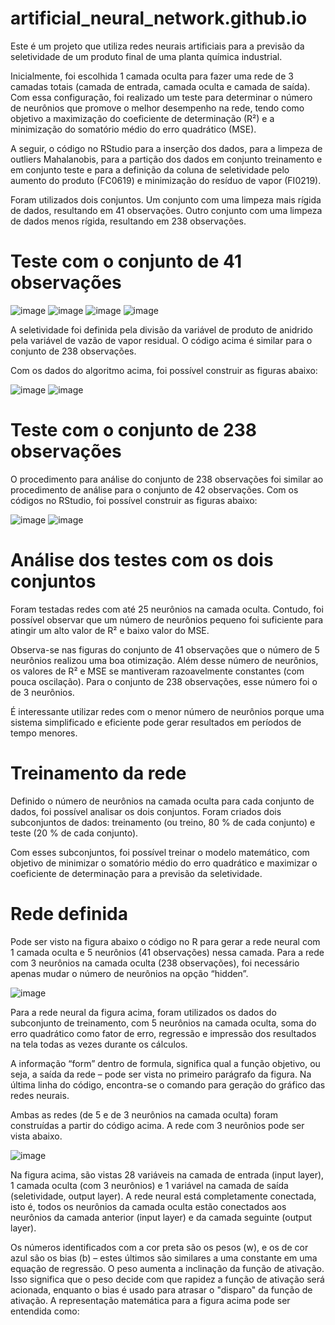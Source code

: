 # artificial_neural_network.github.io
Este é um projeto que utiliza redes neurais artificiais para a previsão da seletividade de um produto final de uma planta química industrial.

Inicialmente, foi escolhida 1 camada oculta para fazer uma rede de 3 camadas totais (camada de entrada, camada oculta e camada de saída). Com essa configuração, foi realizado um teste para determinar o número de neurônios que promove o melhor desempenho na rede, tendo como objetivo a maximização do coeficiente de determinação (R²) e a minimização do somatório médio do erro quadrático (MSE).

A seguir, o código no RStudio para a inserção dos dados, para a limpeza de outliers Mahalanobis, para a partição dos dados em conjunto treinamento e em conjunto teste e para a definição da coluna de seletividade pelo aumento do produto (FC0619) e minimização do resíduo de vapor (FI0219).

Foram utilizados dois conjuntos. Um conjunto com uma limpeza mais rígida de dados, resultando em 41 observações. Outro conjunto com uma limpeza de dados menos rígida, resultando em 238 observações. 

# Teste com o conjunto de 41 observações

![image](https://user-images.githubusercontent.com/81119854/124601585-63e19980-de3e-11eb-92a8-e6793897e6b2.png)
![image](https://user-images.githubusercontent.com/81119854/124601748-94293800-de3e-11eb-8941-7af55db31a3a.png)
![image](https://user-images.githubusercontent.com/81119854/124602025-d488b600-de3e-11eb-9528-4964c3ff34b2.png)
![image](https://user-images.githubusercontent.com/81119854/124602111-e79b8600-de3e-11eb-952a-e3a027dd1496.png)

A seletividade foi definida pela divisão da variável de produto de anidrido pela variável de vazão de vapor residual. O código acima é similar para o conjunto de 238 observações.

Com os dados do algoritmo acima, foi possível construir as figuras abaixo:

![image](https://user-images.githubusercontent.com/81119854/124603541-6644f300-de40-11eb-8473-3262206fb7db.png)
![image](https://user-images.githubusercontent.com/81119854/124603615-7eb50d80-de40-11eb-858a-3c2fb3101e7e.png)

# Teste com o conjunto de 238 observações

O procedimento para análise do conjunto de 238 observações foi similar ao procedimento de análise para o conjunto de 42 observações. Com os códigos no RStudio, foi possível construir as figuras abaixo:

![image](https://user-images.githubusercontent.com/81119854/124605192-0a7b6980-de42-11eb-9471-3257d610705a.png)
![image](https://user-images.githubusercontent.com/81119854/124605252-18c98580-de42-11eb-8ef5-99c39ff4be71.png)

# Análise dos testes com os dois conjuntos

Foram testadas redes com até 25 neurônios na camada oculta. Contudo, foi possível observar que um número de neurônios pequeno foi suficiente para atingir um alto valor de R² e baixo valor do MSE. 

Observa-se nas figuras do conjunto de 41 observações que o número de 5 neurônios realizou uma boa otimização. Além desse número de neurônios, os valores de R² e MSE se mantiveram razoavelmente constantes (com pouca oscilação). Para o conjunto de 238 observações, esse número foi o de 3 neurônios.

É interessante utilizar redes com o menor número de neurônios porque uma sistema simplificado e eficiente pode gerar resultados em períodos de tempo menores.

# Treinamento da rede

Definido o número de neurônios na camada oculta para cada conjunto de dados, foi possível analisar os dois conjuntos. Foram criados dois subconjuntos de dados: treinamento (ou treino, 80 % de cada conjunto) e teste (20 % de cada conjunto). 

Com esses subconjuntos, foi possível treinar o modelo matemático, com objetivo de minimizar o somatório médio do erro quadrático e maximizar o coeficiente de determinação para a previsão da seletividade. 

# Rede definida

Pode ser visto na figura abaixo o código no R para gerar a rede neural com 1 camada oculta e 5 neurônios (41 observações) nessa camada. Para a rede com 3 neurônios na camada oculta (238 observações), foi necessário apenas mudar o número de neurônios na opção “hidden”.

![image](https://user-images.githubusercontent.com/81119854/124628770-2e957580-de57-11eb-9b28-628b5199bce2.png)

Para a rede neural da figura acima, foram utilizados os dados do subconjunto de treinamento, com 5 neurônios na camada oculta, soma do erro quadrático como fator de erro, regressão e impressão dos resultados na tela todas as vezes durante os cálculos. 

A informação “form” dentro de formula, significa qual a função objetivo, ou seja, a saída da rede – pode ser vista no primeiro parágrafo da figura. Na última linha do código, encontra-se o comando para geração do gráfico das redes neurais. 

Ambas as redes (de 5 e de 3 neurônios na camada oculta) foram construídas a partir do código acima. A rede com 3 neurônios pode ser vista abaixo.

![image](https://user-images.githubusercontent.com/81119854/124629960-52a58680-de58-11eb-98af-af375671027f.png)

Na figura acima, são vistas 28 variáveis na camada de entrada (input layer), 1 camada oculta (com 3 neurônios) e 1 variável na camada de saída (seletividade, output layer). A rede neural está completamente conectada, isto é, todos os neurônios da camada oculta estão conectados aos neurônios da camada anterior (input layer) e da camada seguinte (output layer). 

Os números identificados com a cor preta são os pesos (w), e os de cor azul são os bias (b) – estes últimos são similares a uma constante em uma equação de regressão. O peso aumenta a inclinação da função de ativação. Isso significa que o peso decide com que rapidez a função de ativação será acionada, enquanto o bias é usado para atrasar o "disparo" da função de ativação. A representação matemática para a figura acima pode ser entendida como:

